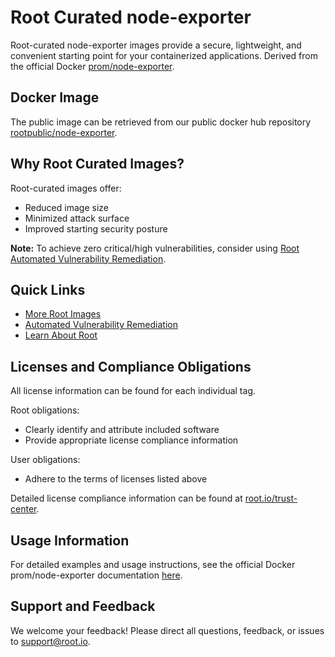 # Root Curated node-exporter

Root-curated node-exporter images provide a secure, lightweight, and convenient starting point for your containerized applications. Derived from the official Docker [prom/node-exporter](https://hub.docker.com/r/prom/node-exporter).

## Docker Image
The public image can be retrieved from our public docker hub repository [rootpublic/node-exporter](https://hub.docker.com/r/rootpublic/node-exporter).

## Why Root Curated Images?
Root-curated images offer:
- Reduced image size
- Minimized attack surface
- Improved starting security posture

**Note:** To achieve zero critical/high vulnerabilities, consider using [Root Automated Vulnerability Remediation](https://app.root.io).

## Quick Links
- [More Root Images](https://images.root.io)
- [Automated Vulnerability Remediation](https://app.root.io)
- [Learn About Root](https://www.root.io)

## Licenses and Compliance Obligations
All license information can be found for each individual tag.

Root obligations:
- Clearly identify and attribute included software
- Provide appropriate license compliance information

User obligations:
- Adhere to the terms of licenses listed above

Detailed license compliance information can be found at [root.io/trust-center](https://root.io/trust-center).

## Usage Information
For detailed examples and usage instructions, see the official Docker prom/node-exporter documentation [here](https://hub.docker.com/r/prom/node-exporter).

## Support and Feedback
We welcome your feedback! Please direct all questions, feedback, or issues to [support@root.io](mailto:support@root.io).